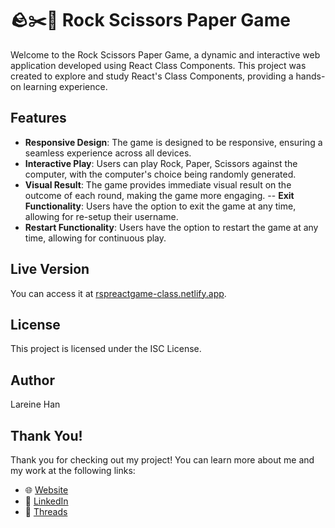 # 🪨✂️🧻 Rock Scissors Paper Game

Welcome to the Rock Scissors Paper Game, a dynamic and interactive web application developed using React Class Components. This project was created to explore and study React's Class Components, providing a hands-on learning experience.

## Features

- **Responsive Design**: The game is designed to be responsive, ensuring a seamless experience across all devices.
- **Interactive Play**: Users can play Rock, Paper, Scissors against the computer, with the computer's choice being randomly generated.
- **Visual Result**: The game provides immediate visual result on the outcome of each round, making the game more engaging.
-- **Exit Functionality**: Users have the option to exit the game at any time, allowing for re-setup their username.
- **Restart Functionality**: Users have the option to restart the game at any time, allowing for continuous play.

## Live Version

You can access it at [rspreactgame-class.netlify.app](https://classrspgame.netlify.app/).

## License

This project is licensed under the ISC License.

## Author

Lareine Han

## Thank You!

Thank you for checking out my project! You can learn more about me and my work at the following links:

- 🌐 [Website](https://lareinehan.com)
- 💼 [LinkedIn](https://www.linkedin.com/in/lareinehan)
- 🧵 [Threads](https://threads.com/lareinehan)
